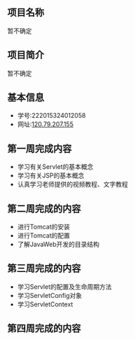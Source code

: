 ## 项目名称
暂不确定

## 项目简介
暂不确定

## 基本信息
* 学号:222015324012058
* 网址:[120.79.207.155](http://120.79.207.155:8080/)

## 第一周完成内容
* 学习有关Servlet的基本概念
* 学习有关JSP的基本概念
* 认真学习老师提供的视频教程、文字教程

## 第二周完成的内容
* 进行Tomcat的安装
* 进行Tomcat的配置
* 了解JavaWeb开发的目录结构

## 第三周完成的内容
* 学习Servlet的配置及生命周期方法
* 学习ServletConfig对象
* 学习ServletContext

## 第四周完成的内容
           
